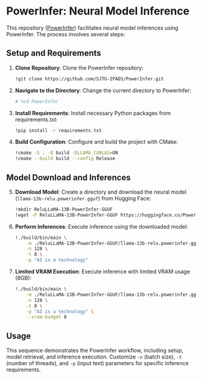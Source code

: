 # PowerInfer: Neural Model Inference

This repository ([PowerInfer](https://github.com/SJTU-IPADS/PowerInfer.git)) facilitates neural model inferences using PowerInfer. The process involves several steps:

## Setup and Requirements

1. **Clone Repository**: Clone the PowerInfer repository:

    ```bash
    !git clone https://github.com/SJTU-IPADS/PowerInfer.git
    ```

2. **Navigate to the Directory**: Change the current directory to PowerInfer:

    ```bash
    # %cd PowerInfer
    ```

3. **Install Requirements**: Install necessary Python packages from requirements.txt:

    ```bash
    !pip install -r requirements.txt
    ```

4. **Build Configuration**: Configure and build the project with CMake:

    ```bash
    !cmake -S . -B build -DLLAMA_CUBLAS=ON
    !cmake --build build --config Release
    ```

## Model Download and Inferences

5. **Download Model**: Create a directory and download the neural model (`llama-13b-relu.powerinfer.gguf`) from Hugging Face:

    ```bash
    !mkdir ReluLLaMA-13B-PowerInfer-GGUF
    !wget -P ReluLLaMA-13B-PowerInfer-GGUF https://huggingface.co/PowerInfer/ReluLLaMA-13B-PowerInfer-GGUF/resolve/main/llama-13b-relu.powerinfer.gguf
    ```

6. **Perform Inferences**: Execute inference using the downloaded model:

    ```bash
    !./build/bin/main \
        -m ./ReluLLaMA-13B-PowerInfer-GGUF/llama-13b-relu.powerinfer.gguf \
        -n 128 \
        -t 8 \
        -p "AI is a technology"
    ```

7. **Limited VRAM Execution**: Execute inference with limited VRAM usage (8GB):

    ```bash
    !./build/bin/main \
        -m ./ReluLLaMA-13B-PowerInfer-GGUF/llama-13b-relu.powerinfer.gguf \
        -n 128 \
        -t 8 \
        -p "AI is a technology" \
        --vram-budget 8
    ```

## Usage

This sequence demonstrates the PowerInfer workflow, including setup, model retrieval, and inference execution. Customize `-n` (batch size), `-t` (number of threads), and `-p` (input text) parameters for specific inference requirements.
